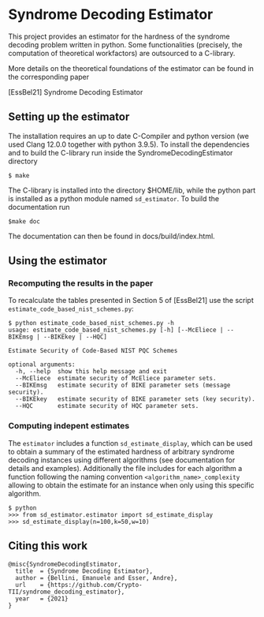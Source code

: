 # Syndrome Decoding Estimator

This project provides an estimator for the hardness of the syndrome decoding problem written in python. Some functionalities (precisely, the computation of theoretical workfactors) are outsourced to a C-library.

More details on the theoretical foundations of the estimator can be found in the corresponding paper

[EssBel21] Syndrome Decoding Estimator

## Setting up the estimator

The installation requires an up to date C-Compiler and python version (we used Clang 12.0.0 together with python 3.9.5). To install the dependencies and to build the C-library run inside the SyndromeDecodingEstimator directory 

    $ make

The C-library is installed into the directory $HOME/lib, while the python part is installed as a python module named ``sd_estimator``.
To build the documentation run

    $make doc
    
The documentation can then be found in docs/build/index.html.

## Using the estimator

### Recomputing the results in the paper

To recalculate the tables presented in Section 5 of [EssBel21] use the script ``estimate_code_based_nist_schemes.py``:

    $ python estimate_code_based_nist_schemes.py -h
    usage: estimate_code_based_nist_schemes.py [-h] [--McEliece | --BIKEmsg | --BIKEkey | --HQC]

    Estimate Security of Code-Based NIST PQC Schemes

    optional arguments:
      -h, --help  show this help message and exit
      --McEliece  estimate security of McEliece parameter sets.
      --BIKEmsg   estimate security of BIKE parameter sets (message security).
      --BIKEkey   estimate security of BIKE parameter sets (key security).
      --HQC       estimate security of HQC parameter sets.

### Computing indepent estimates

The ``estimator``  includes a function ``sd_estimate_display``, which can be used to obtain a summary of the estimated hardness of arbitrary syndrome decoding instances using different algorithms (see documentation for details and examples). Additionally the file includes for each algorithm a function following the naming convention ``<algorithm_name>_complexity`` allowing to obtain the estimate for an instance when only using this specific algorithm.

    $ python
    >>> from sd_estimator.estimator import sd_estimate_display
    >>> sd_estimate_display(n=100,k=50,w=10)

## Citing this work

    @misc{SyndromeDecodingEstimator,
      title  = {Syndrome Decoding Estimator},
      author = {Bellini, Emanuele and Esser, Andre},
      url    = {https://github.com/Crypto-TII/syndrome_decoding_estimator},
      year   = {2021}
    }

